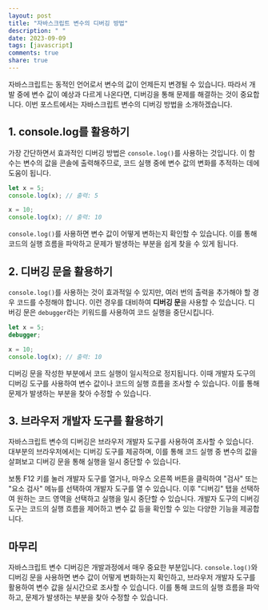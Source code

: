 ```yaml
---
layout: post
title: "자바스크립트 변수의 디버깅 방법"
description: " "
date: 2023-09-09
tags: [javascript]
comments: true
share: true
---
```


자바스크립트는 동적인 언어로서 변수의 값이 언제든지 변경될 수 있습니다. 따라서 개발 중에 변수 값이 예상과 다르게 나온다면, 디버깅을 통해 문제를 해결하는 것이 중요합니다. 이번 포스트에서는 자바스크립트 변수의 디버깅 방법을 소개하겠습니다.

## 1. console.log를 활용하기

가장 간단하면서 효과적인 디버깅 방법은 `console.log()`를 사용하는 것입니다. 이 함수는 변수의 값을 콘솔에 출력해주므로, 코드 실행 중에 변수 값의 변화를 추적하는 데에 도움이 됩니다.

```javascript
let x = 5;
console.log(x); // 출력: 5

x = 10;
console.log(x); // 출력: 10
```

`console.log()`를 사용하면 변수 값이 어떻게 변하는지 확인할 수 있습니다. 이를 통해 코드의 실행 흐름을 파악하고 문제가 발생하는 부분을 쉽게 찾을 수 있게 됩니다.

## 2. 디버깅 문을 활용하기

`console.log()`를 사용하는 것이 효과적일 수 있지만, 여러 번의 출력을 추가해야 할 경우 코드를 수정해야 합니다. 이런 경우를 대비하여 **디버깅 문**을 사용할 수 있습니다. 디버깅 문은 `debugger`라는 키워드를 사용하여 코드 실행을 중단시킵니다.

```javascript
let x = 5;
debugger;

x = 10;
console.log(x); // 출력: 10
```

디버깅 문을 작성한 부분에서 코드 실행이 일시적으로 정지됩니다. 이때 개발자 도구의 디버깅 도구를 사용하여 변수 값이나 코드의 실행 흐름을 조사할 수 있습니다. 이를 통해 문제가 발생하는 부분을 찾아 수정할 수 있습니다.

## 3. 브라우저 개발자 도구를 활용하기

자바스크립트 변수의 디버깅은 브라우저 개발자 도구를 사용하여 조사할 수 있습니다. 대부분의 브라우저에서는 디버깅 도구를 제공하며, 이를 통해 코드 실행 중 변수의 값을 살펴보고 디버깅 문을 통해 실행을 일시 중단할 수 있습니다.

보통 F12 키를 눌러 개발자 도구를 열거나, 마우스 오른쪽 버튼을 클릭하여 "검사" 또는 "요소 검사" 메뉴를 선택하여 개발자 도구를 열 수 있습니다. 이후 "디버깅" 탭을 선택하여 원하는 코드 영역을 선택하고 실행을 일시 중단할 수 있습니다. 개발자 도구의 디버깅 도구는 코드의 실행 흐름을 제어하고 변수 값 등을 확인할 수 있는 다양한 기능을 제공합니다.

## 마무리

자바스크립트 변수 디버깅은 개발과정에서 매우 중요한 부분입니다. `console.log()`와 디버깅 문을 사용하면 변수 값이 어떻게 변화하는지 확인하고, 브라우저 개발자 도구를 활용하여 변수 값을 실시간으로 조사할 수 있습니다. 이를 통해 코드의 실행 흐름을 파악하고, 문제가 발생하는 부분을 찾아 수정할 수 있습니다.